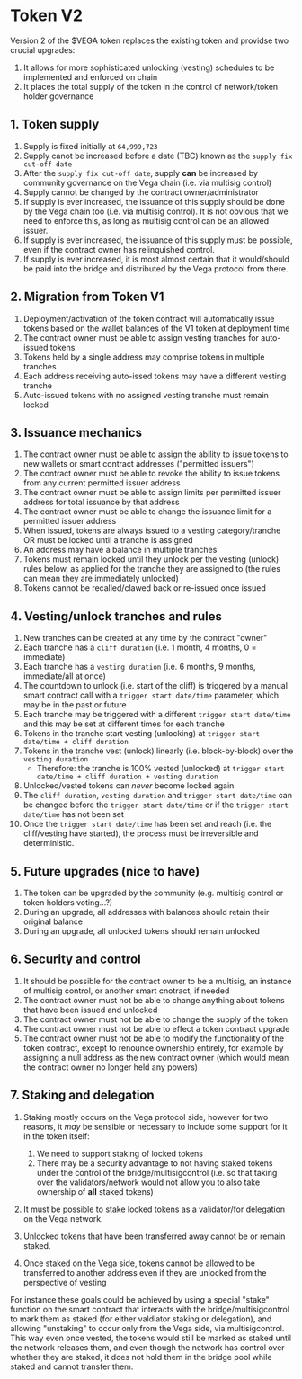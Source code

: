 # Token V2

Version 2 of the $VEGA token replaces the existing token and providse two crucial upgrades:

1. It allows for more sophisticated unlocking (vesting) schedules to be implemented and enforced on chain
1. It places the total supply of the token in the control of  network/token holder governance


## 1. Token supply

1. Supply is fixed initially at `64,999,723`
1. Supply canot be increased before a date (TBC) known as the `supply fix cut-off date`
1. After the `supply fix cut-off date`, supply **can** be increased by community governance on the Vega chain (i.e. via multisig control)
1. Supply cannot be changed by the contract owner/administrator
1. If supply is ever increased, the issuance of this supply should be done by the Vega chain too (i.e. via multisig control). It is not obvious that we need to enforce this, as long as multisig control can be an allowed issuer. 
1. If supply is ever increased, the issuance of this supply must be possible, even if the contract owner has relinquished control. 
1. If supply is ever increased, it is most almost certain that it would/should be paid into the bridge and distributed by the Vega protocol from there.


## 2. Migration from Token V1

1. Deployment/activation of the token contract will automatically issue tokens based on the wallet balances of the V1 token at deployment time
1. The contract owner must be able to assign vesting tranches for auto-issued tokens
1. Tokens held by a single address may comprise tokens in multiple tranches
1. Each address receiving auto-issed tokens may have a different vesting tranche
1. Auto-issued tokens with no assigned vesting tranche must remain locked


## 3. Issuance mechanics

1. The contract owner must be able to assign the ability to issue tokens to new wallets or smart contract addresses ("permitted issuers")
1. The contract owner must be able to revoke the ability to issue tokens from any current permitted issuer address
1. The contract owner must be able to assign limits per permitted issuer address for total issuance by that address
1. The contract owner must be able to change the issuance limit for a permitted issuer address
1. When issued, tokens are always issued to a vesting category/tranche OR must be locked until a tranche is assigned
1. An address may have a balance in multiple tranches
1. Tokens must remain locked until they unlock per the vesting (unlock) rules below, as applied for the tranche they are assigned to (the rules can mean they are immediately unlocked)
1. Tokens cannot be recalled/clawed back or re-issued once issued


## 4. Vesting/unlock tranches and rules

1. New tranches can be created at any time by the contract "owner"
1. Each tranche has a `cliff duration` (i.e. 1 month, 4 months, 0 = immediate)
1. Each tranche has a `vesting duration` (i.e. 6 months, 9 months, immediate/all at once)
1. The countdown to unlock (i.e. start of the cliff) is triggered by a manual smart contract call with a `trigger start date/time` parameter, which may be in the past or future
1. Each tranche may be triggered with a different `trigger start date/time` and this may be set at different times for each tranche
1. Tokens in the tranche start vesting (unlocking) at `trigger start date/time + cliff duration`
1. Tokens in the tranche vest (unlock) linearly (i.e. block-by-block) over the `vesting duration`
    - Therefore: the tranche is 100% vested (unlocked) at `trigger start date/time + cliff duration + vesting duration`
1. Unlocked/vested tokens can *never* become locked again
1. The `cliff duration`, `vesting duration` and `trigger start date/time` can be changed before the `trigger start date/time` or if the `trigger start date/time` has not been set
1. Once the `trigger start date/time` has been set and reach (i.e. the cliff/vesting have started), the process must be irreversible and deterministic.


## 5. Future upgrades (nice to have)

1. The token can be upgraded by the community (e.g. multisig control or token holders voting...?) 
1. During an upgrade, all addresses with balances should retain their original balance 
1. During an upgrade, all unlocked tokens should remain unlocked


## 6. Security and control

1. It should be possible for the contract owner to be a multisig, an instance of multisig control, or another smart cnotract, if needed
1. The contract owner must not be able to change anything about tokens that have been issued and unlocked
1. The contract owner must not be able to change the supply of the token
1. The contract owner must not be able to effect a token contract upgrade
1. The contract owner must not be able to modify the functionality of the token contract, except to renounce ownership entirely, for example by assigning a null address as the new contract owner (which would mean the contract owner no longer held any powers)


## 7. Staking and delegation

1. Staking mostly occurs on the Vega protocol side, however for two reasons, it _may_ be sensible or necessary to include some support for it in the token itself:

    1. We need to support staking of locked tokens
    1. There may be a security advantage to not having staked tokens under the control of the bridge/multisigcontrol (i.e. so that taking over the validators/network would not allow you to also take ownership of **all** staked tokens)

1. It must be possible to stake locked tokens as a validator/for delegation on the Vega network. 
1. Unlocked tokens that have been transferred away cannot be or remain staked.
1. Once staked on the Vega side, tokens cannot be allowed to be transferred to another address even if they are unlocked from the perspective of vesting

For instance these goals could be achieved by using a special "stake" function on the smart contract that interacts with the bridge/multisigcontrol to mark them as staked (for either valdiator staking or delegation), and allowing "unstaking" to occur only from the Vega side, via multisigcontrol. This way even once vested, the tokens would still be marked as staked until the network releases them, and even though the network has control over whether they are staked, it does not hold them in the bridge pool while staked and cannot transfer them.